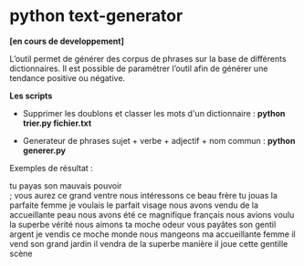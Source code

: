 # python text-generator 
**[en cours de developpement]**

L’outil permet de générer des corpus de phrases sur la base de différents dictionnaires. Il est possible de paramétrer l’outil afin de générer une tendance positive ou négative.

**Les scripts**

- Supprimer les doublons et classer les mots d'un dictionnaire :  **python trier.py fichier.txt**

- Generateur de phrases sujet + verbe + adjectif + nom commun :  **python generer.py**


Exemples de résultat : 

  tu payas son ﻿mauvais pouvoir<br/>;
  vous aurez ce grand ventre
  nous intéressons ce beau frère
  tu jouas la parfaite femme
  je voulais le parfait visage
  nous avons vendu de la accueillante peau
  nous avons été ce magnifique français
  nous avions voulu la superbe vérité
  nous aimons ta moche odeur
  vous payâtes son gentil argent
  je vendis ce moche monde
  nous mangeons ma accueillante femme
  il vend son grand jardin
  il vendra de la superbe manière
  il joue cette gentille scène
